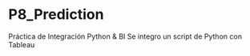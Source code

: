 # P8_Prediction
Práctica de Integración Python &amp; BI 
Se integro un script de Python con Tableau
